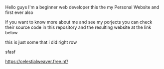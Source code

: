 Hello guys 
I'm a beginner web developer 
this the my Personal Website and first ever also 


If you want to know more about me and see my porjects you can check their source code in this repository and the resulting  website at  the link below

this is just some that i did right row


sfasf

https://celestialweaver.free.nf/
